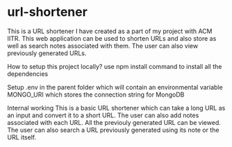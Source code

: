 # url-shortener
This is a URL shortener I have created as a part of my project with ACM IITR. This web application can be used to shorten URLs and also store as well as search notes associated with them. The user can also view previously generated URLs.

How to setup this project locally?
  use npm install command to install all the dependencies

  Setup .env in the parent folder which will contain an environmental variable MONGO_URI which stores the connection string for MongoDB
  
Internal working
  This is a basic URL shortener which can take a long URL as an input and convert it to a short URL.
  The user can also add notes associated with each URL.
  All the previouly generated URL can be viewed.
  The user can also search a URL previously generated using its note or the URL itself.
  
